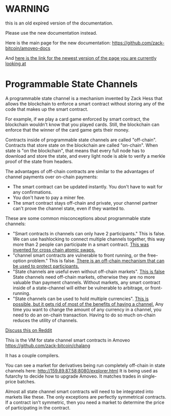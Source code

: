 WARNING
========

this is an old expired version of the documentation.

Please use the new documentation instead. 

Here is the main page for the new documentation: https://github.com/zack-bitcoin/amoveo-docs 

And [here is the link for the newest version of the page you are currently looking at](https://github.com/zack-bitcoin/amoveo-docs/blob/master//design/programmable_state_channels.md)

# Programmable State Channels

A programmable state channel is a mechanism invented by Zack Hess that allows the blockchain to enforce a smart contract without storing any of the code that makes up the smart contract.

For example, if we play a card game enforced by smart contract, the blockchain wouldn't know that you played cards.
Still, the blockchain can enforce that the winner of the card game gets their money.

Contracts inside of programmable state channels are called "off-chain".
Contracts that store state on the blockchain are called "on-chain". When state is "on the blockchain", that means that every full node has to download and store the state, and every light node is able to verify a merkle proof of the state from headers.


The advantages of off-chain contracts are similar to the advantages of channel payments over on-chain payments:

* The smart contract can be updated instantly. You don't have to wait for any confirmations.
* You don't have to pay a miner fee.
* The smart contract stays off-chain and private, your channel partner can't prove the channel state, even if they wanted to.


These are some common misconceptions about programmable state channels:

* "Smart contracts in channels can only have 2 participants." This is false. We can use hashlocking to connect multiple channels together, this way more than 2 people can participate in a smart contract. [This was invented for cross chain atomic swaps.](https://en.bitcoin.it/wiki/Atomic_cross-chain_trading)
* "channel smart contracts are vulnerable to front running, or the free-option problem." This is false. [There is an off-chain mechanism that can be used to protect participants.](limit_order_in_channel.md)
* "State channels are useful even without off-chain markets". [This is false](state_channel_without_off_chain_market.md)
State channels need off-chain markets, otherwise they are no more valuable than payment channels.
Without markets, any smart contract inside of a state-channel will either be vulnerable to arbitrage, or front-running.
* "State channels can be used to hold multiple currencies". [This is possible, but it gets rid of most of the benefits of having a channel.](why_not_channels_with_multiple_currencies.md)
Any time you want to change the amount of any currency in a channel, you need to do an on-chain transaction. Having to do so much on-chain reduces the utility of channels.

[Discuss this on Reddit](https://www.reddit.com/r/Amoveo/comments/73hdf7/programmable_state_channels_explained/)

This is the VM for state channel smart contracts in Amoveo https://github.com/zack-bitcoin/chalang

It has a couple compilers.

You can see a market for derivatives being run completely off-chain in state channels here: http://159.89.87.58:8080/explorer.html
It is being used as futarchy to decide how to upgrade Amoveo.
It matches trades in single-price batches.

Almost all state channel smart contracts will need to be integrated into markets like these.
The only exceptions are perfectly symmetrical contracts.
If a contract isn’t symmetric, then you need a market to determine the price of participating in the contract.